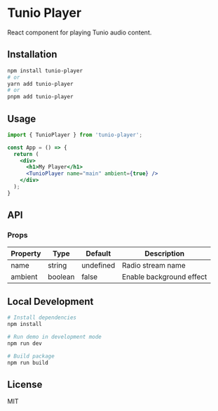 # Tunio Player

React component for playing Tunio audio content.

## Installation

```bash
npm install tunio-player
# or
yarn add tunio-player
# or
pnpm add tunio-player
```

## Usage

```jsx
import { TunioPlayer } from 'tunio-player';

const App = () => {
  return (
    <div>
      <h1>My Player</h1>
      <TunioPlayer name="main" ambient={true} />
    </div>
  );
}
```

## API

### Props

| Property | Type     | Default   | Description                 |
|----------|----------|-----------|----------------------------|
| name     | string   | undefined | Radio stream name          |
| ambient  | boolean  | false     | Enable background effect   |

## Local Development

```bash
# Install dependencies
npm install

# Run demo in development mode
npm run dev

# Build package
npm run build
```

## License

MIT
